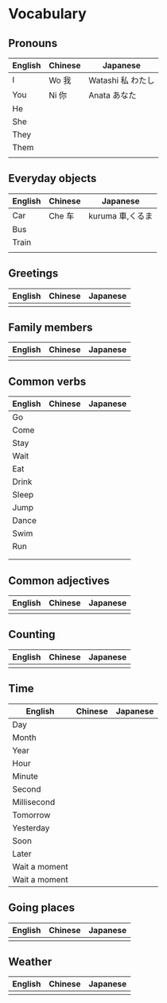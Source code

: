 # Vocabulary

## Pronouns

| English | Chinese | Japanese          |
| ------- | ------- | ----------------- |
| I       | Wo 我   | Watashi 私 わたし |
| You     | Ni 你   | Anata あなた      |
| He      |         |                   |
| She     |         |                   |
| They    |         |                   |
| Them    |         |                   |
|         |         |                   |

## Everyday objects

| English | Chinese | Japanese         |
| ------- | ------- | ---------------- |
| Car     | Che 车  | kuruma 車,くるま |
| Bus     |         |                  |
| Train   |         |                  |
|         |         |                  |

## Greetings

| English | Chinese | Japanese |
| ------- | ------- | -------- |
|         |         |          |

## Family members

| English | Chinese | Japanese |
| ------- | ------- | -------- |
|         |         |          |

## Common verbs

| English | Chinese | Japanese |
| ------- | ------- | -------- |
| Go      |         |          |
| Come    |         |          |
| Stay    |         |          |
| Wait    |         |          |
| Eat     |         |          |
| Drink   |         |          |
| Sleep   |         |          |
| Jump    |         |          |
| Dance   |         |          |
| Swim    |         |          |
| Run     |         |          |
|         |         |          |
|         |         |          |

## Common adjectives

| English | Chinese | Japanese |
| ------- | ------- | -------- |
|         |         |          |

## Counting

| English | Chinese | Japanese |
| ------- | ------- | -------- |
|         |         |          |

## Time

| English | Chinese | Japanese |
| ------- | ------- | -------- |
| Day        |         |          |
| Month        |         |          |
| Year        |         |          |
| Hour        |         |          |
| Minute        |         |          |
| Second        |         |          |
| Millisecond        |         |          |
| Tomorrow        |         |          |
| Yesterday        |         |          |
| Soon        |         |          |
| Later        |         |          |
| Wait a moment        |         |          |
| Wait a moment        |         |          |

## Going places

| English | Chinese | Japanese |
| ------- | ------- | -------- |
|         |         |          |

## Weather

| English | Chinese | Japanese |
| ------- | ------- | -------- |
|         |         |          |
